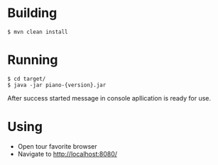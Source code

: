 # Building

```
$ mvn clean install
```

# Running

```
$ cd target/
$ java -jar piano-{version}.jar
```

After success started message in console apllication is ready for use.

# Using

* Open tour favorite browser
* Navigate to [http://localhost:8080/](http://localhost:8080/)